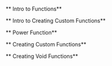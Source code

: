 ** Intro to Functions**

** Intro to Creating Custom Functions**

** Power Function**

** Creating Custom Functions**

** Creating Void Functions**
